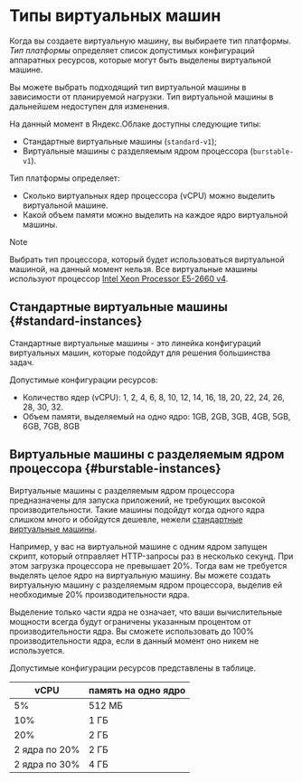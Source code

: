 # Типы виртуальных машин

Когда вы создаете виртуальную машину, вы выбираете тип платформы. _Тип платформы_ определяет список допустимых конфигураций аппаратных ресурсов, которые могут быть выделены виртуальной машине.

Вы можете выбрать подходящий тип виртуальной машины в зависимости от планируемой нагрузки. Тип виртуальной машины в дальнейшем недоступен для изменения.

На данный момент в Яндекс.Облаке доступны следующие типы:

* Стандартные виртуальные машины (`standard-v1`);
* Виртуальные машины с разделяемым ядром процессора (`burstable-v1`).

Тип платформы определяет:

* Сколько виртуальных ядер процессора (vCPU) можно выделить виртуальной машине.
* Какой объем памяти можно выделить на каждое ядро виртуальной машины.

> [!NOTE]
>
> Выбрать тип процессора, который будет использоваться виртуальной машиной, на данный момент нельзя. Все виртуальные машины используют процессор [Intel Xeon Processor E5-2660 v4](https://ark.intel.com/products/64584/Intel-Xeon-Processor-E5-2660-20M-Cache-2_20-GHz-8_00-GTs-Intel-QPI).
>


## Стандартные виртуальные машины {#standard-instances}

Стандартные виртуальные машины - это линейка конфигураций виртуальных машин, которые подойдут для решения большинства задач.

Допустимые конфигурации ресурсов:

* Количество ядер (vCPU):
    1, 2, 4, 6, 8, 10, 12, 14, 16, 18, 20, 22, 24, 26, 28, 30, 32.
* Объем памяти, выделяемый на одно ядро:
    1GB, 2GB, 3GB, 4GB, 5GB, 6GB, 7GB, 8GB


## Виртуальные машины с разделяемым ядром процессора {#burstable-instances}

Виртуальные машины с разделяемым ядром процессора предназначены для запуска приложений, не требующих высокой производительности. Такие машины подойдут когда одного ядра слишком много и обойдутся дешевле, нежели [стандартные виртуальные машины](#standard-instances).

Например, у вас на виртуальной машине с одним ядром запущен скрипт, который отправляет HTTP-запросы раз в несколько секунд. При этом загрузка процессора не превышает 20%. Тогда вам не требуется выделять целое ядро на виртуальную машину. Вы можете создать виртуальную машину с разделяемым ядром процессора, выделив ей необходимые 20% производительности ядра.

Выделение только части ядра не означает, что ваши вычислительные мощности всегда будут ограничены указанным процентом от производительности ядра. Вы сможете использовать до 100% производительности ядра, если в данный момент оно никем не используется.

Допустимые конфигурации ресурсов представлены в таблице.

vCPU | память на одно ядро
----- | -----
5% | 512 МБ
10% | 1 ГБ
20% | 2 ГБ
2 ядра по 20% | 2 ГБ
2 ядра по 30% | 4 ГБ